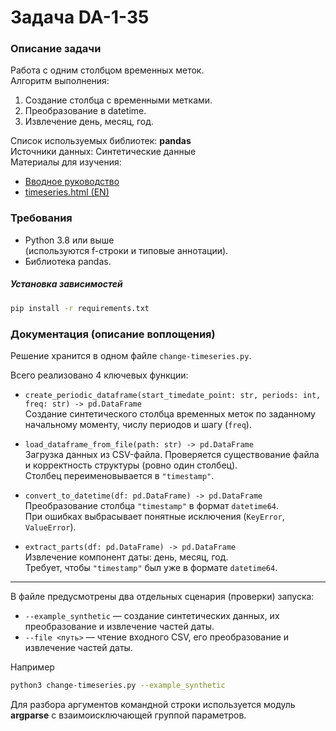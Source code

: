 # Задача DA-1-35


### Описание задачи
Работа с одним столбцом временных меток.  
Алгоритм выполнения:  
1. Создание столбца с временными метками.  
2. Преобразование в datetime.  
3. Извлечение день, месяц, год.  

Список используемых библиотек: **pandas**  
Источники данных: Синтетические данные  
Материалы для изучения:  
* [Вводное руководство](https://pandas.pydata.org/docs/getting_started/index.html)
* [timeseries.html (EN)](https://pandas.pydata.org/docs/user_guide/timeseries.html)


### Требования
* Python 3.8 или выше  
  (используются f-строки и типовые аннотации).
* Библиотека pandas.

##### Установка зависимостей
```bash
pip install -r requirements.txt
```

### Документация (описание воплощения)
Решение хранится в одном файле `change-timeseries.py`.  

Всего реализовано 4 ключевых функции:

* `create_periodic_dataframe(start_timedate_point: str, periods: int, freq: str) -> pd.DataFrame`  
  Создание синтетического столбца временных меток по заданному начальному моменту, числу периодов и шагу (`freq`).

* `load_dataframe_from_file(path: str) -> pd.DataFrame`  
  Загрузка данных из CSV-файла. Проверяется существование файла и корректность структуры (ровно один столбец).  
  Столбец переименовывается в `"timestamp"`.

* `convert_to_datetime(df: pd.DataFrame) -> pd.DataFrame`  
  Преобразование столбца `"timestamp"` в формат `datetime64`.  
  При ошибках выбрасывает понятные исключения (`KeyError`, `ValueError`).

* `extract_parts(df: pd.DataFrame) -> pd.DataFrame`  
  Извлечение компонент даты: день, месяц, год.  
  Требует, чтобы `"timestamp"` был уже в формате `datetime64`.

---

В файле предусмотрены два отдельных сценария (проверки) запуска:
- `--example_synthetic` — создание синтетических данных, их преобразование и извлечение частей даты.  
- `--file <путь>` — чтение входного CSV, его преобразование и извлечение частей даты.  

Например
```bash
python3 change-timeseries.py --example_synthetic
```

Для разбора аргументов командной строки используется модуль **argparse** с взаимоисключающей группой параметров.


